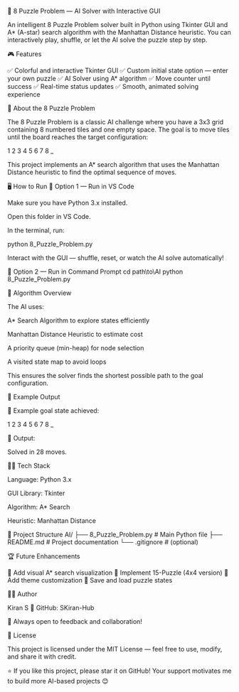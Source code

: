 🧩 8 Puzzle Problem — AI Solver with Interactive GUI

An intelligent 8 Puzzle Problem solver built in Python using Tkinter GUI and A* (A-star) search algorithm with the Manhattan Distance heuristic.
You can interactively play, shuffle, or let the AI solve the puzzle step by step.

🎮 Features

✅ Colorful and interactive Tkinter GUI
✅ Custom initial state option — enter your own puzzle
✅ AI Solver using A* algorithm
✅ Move counter until success
✅ Real-time status updates
✅ Smooth, animated solving experience

🧠 About the 8 Puzzle Problem

The 8 Puzzle Problem is a classic AI challenge where you have a 3x3 grid containing 8 numbered tiles and one empty space.
The goal is to move tiles until the board reaches the target configuration:

1 2 3
4 5 6
7 8 _


This project implements an A* search algorithm that uses the Manhattan Distance heuristic to find the optimal sequence of moves.

🖥️ How to Run
🧩 Option 1 — Run in VS Code

Make sure you have Python 3.x installed.

Open this folder in VS Code.

In the terminal, run:

python 8_Puzzle_Problem.py


Interact with the GUI — shuffle, reset, or watch the AI solve automatically!

🧰 Option 2 — Run in Command Prompt
cd path\to\AI
python 8_Puzzle_Problem.py

🧮 Algorithm Overview

The AI uses:

A* Search Algorithm to explore states efficiently

Manhattan Distance Heuristic to estimate cost

A priority queue (min-heap) for node selection

A visited state map to avoid loops

This ensures the solver finds the shortest possible path to the goal configuration.

📸 Example Output

🧩 Example goal state achieved:

1 2 3
4 5 6
7 8 _


🏁 Output:

Solved in 28 moves.

🧑‍💻 Tech Stack

Language: Python 3.x

GUI Library: Tkinter

Algorithm: A* Search

Heuristic: Manhattan Distance

📁 Project Structure
AI/
├── 8_Puzzle_Problem.py   # Main Python file
├── README.md             # Project documentation
└── .gitignore            # (optional)

🏆 Future Enhancements

🚀 Add visual A* search visualization
🧩 Implement 15-Puzzle (4x4 version)
🎨 Add theme customization
💾 Save and load puzzle states

🧑‍🎓 Author

Kiran S
🔗 GitHub: SKiran-Hub

💬 Always open to feedback and collaboration!

📜 License

This project is licensed under the MIT License — feel free to use, modify, and share it with credit.

⭐ If you like this project, please star it on GitHub!
Your support motivates me to build more AI-based projects 😊